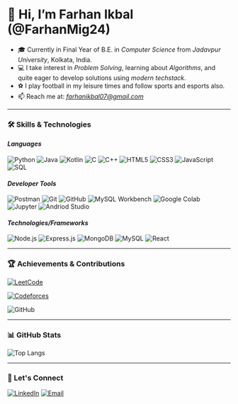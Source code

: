 # 👋 Hi, I’m Farhan Ikbal (@FarhanMig24)
- 🎓 Currently in Final Year of B.E. in *Computer Science* from *Jadavpur University*, Kolkata, India.
- 💻 I take interest in *Problem Solving*, learning about *Algorithms*, and quite eager to develop solutions using *modern techstack*.
- ⚽ I play football in my leisure times and follow sports and esports also.
- 📫 Reach me at: *farhanikbal07@gmail.com*

---

### 🛠 Skills & Technologies

#### *Languages*
![Python](https://img.shields.io/badge/-Python-3776AB?style=flat-square&logo=python&logoColor=white)
![Java](https://img.shields.io/badge/-Java-007396?style=flat-square&logo=java&logoColor=white)
![Kotlin](https://img.shields.io/badge/-Kotlin-7F52FF?style=flat-square&logo=kotlin&logoColor=white)
![C](https://img.shields.io/badge/-C-A8B9CC?style=flat-square&logo=c&logoColor=black)
![C++](https://img.shields.io/badge/-C++-00599C?style=flat-square&logo=c%2B%2B&logoColor=white)
![HTML5](https://img.shields.io/badge/-HTML5-E34F26?style=flat-square&logo=html5&logoColor=white)
![CSS3](https://img.shields.io/badge/-CSS3-1572B6?style=flat-square&logo=css3&logoColor=white)
![JavaScript](https://img.shields.io/badge/-JavaScript-F7DF1E?style=flat-square&logo=javascript&logoColor=black)
![SQL](https://img.shields.io/badge/-SQL-4479A1?style=flat-square&logo=mysql&logoColor=white)


#### *Developer Tools*
![Postman](https://img.shields.io/badge/-Postman-FF6C37?style=flat-square&logo=postman&logoColor=white)
![Git](https://img.shields.io/badge/-Git-F05032?style=flat-square&logo=git&logoColor=white)
![GitHub](https://img.shields.io/badge/-GitHub-181717?style=flat-square&logo=github&logoColor=white)
![MySQL Workbench](https://img.shields.io/badge/-MySQL%20Workbench-4479A1?style=flat-square&logo=mysql&logoColor=white)
![Google Colab](https://img.shields.io/badge/-Google%20Colab-F9AB00?style=flat-square&logo=google-colab&logoColor=black)
![Jupyter](https://img.shields.io/badge/-Jupyter-F37626?style=flat-square&logo=jupyter&logoColor=white)
![Andriod Studio](https://img.shields.io/badge/-Android%20Studio-3DDC84?style=flat-square&logo=android-studio&logoColor=white)

#### *Technologies/Frameworks*
![Node.js](https://img.shields.io/badge/-Node.js-339933?style=flat-square&logo=node.js&logoColor=white)
![Express.js](https://img.shields.io/badge/-Express.js-000000?style=flat-square&logo=express&logoColor=white)
![MongoDB](https://img.shields.io/badge/-MongoDB-47A248?style=flat-square&logo=mongodb&logoColor=white)
![MySQL](https://img.shields.io/badge/-MySQL-4479A1?style=flat-square&logo=mysql&logoColor=white)
![React](https://img.shields.io/badge/-React-61DAFB?style=flat-square&logo=react&logoColor=black)

---

### 🏆 Achievements & Contributions

[![LeetCode](https://img.shields.io/badge/-LeetCode-FFA116?style=flat-square&logo=leetcode&logoColor=black)](https://leetcode.com/u/piwd_sedoc/)

[![Codeforces](https://img.shields.io/badge/-Codeforces-1F8ACB?style=flat-square&logo=codeforces&logoColor=white)](https://codeforces.com/profile/Farhan0710/)

![GitHub](https://img.shields.io/badge/-Open%20Source-0A0A0A?style=flat-square&logo=github&logoColor=white)

---

### 📊 GitHub Stats

![Top Langs](https://github-readme-stats.vercel.app/api/top-langs/?username=dwip708&layout=compact&theme=radical)

---

### 🤝 Let's Connect

[![LinkedIn](https://img.shields.io/badge/LinkedIn-blue?style=flat-square&logo=linkedin)](https://www.linkedin.com/in/farhanikbal0710/)
[![Email](https://img.shields.io/badge/Email-red?style=flat-square&logo=gmail&logoColor=white)](mailto:farhanikbal07@gmail.com)
